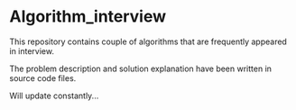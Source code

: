 # Algorithm_interview

This repository contains couple of algorithms that are frequently appeared in interview.

The problem description and solution explanation have been written in source code files.


Will update constantly...
